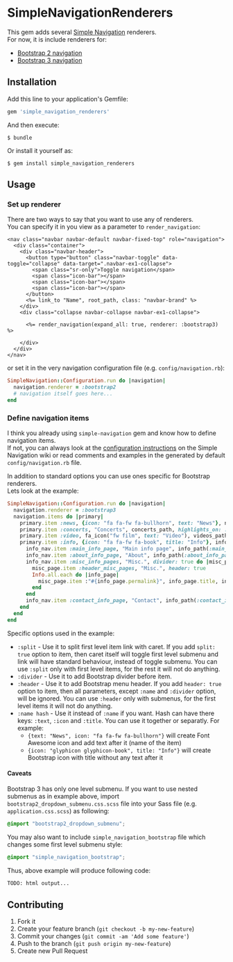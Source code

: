 # SimpleNavigationRenderers

This gem adds several [Simple Navigation](https://github.com/andi/simple-navigation) renderers.  
For now, it is include renderers for:
* [Bootstrap 2 navigation](http://getbootstrap.com/components/#navbar)
* [Bootstrap 3 navigation](http://getbootstrap.com/2.3.2/components.html#navbar)


## Installation

Add this line to your application's Gemfile:

```ruby
gem 'simple_navigation_renderers'
```

And then execute:

```console
$ bundle
```

Or install it yourself as:

```console
$ gem install simple_navigation_renderers
```


## Usage

### Set up renderer

There are two ways to say that you want to use any of renderers.  
You can specify it in you view as a parameter to `render_navigation`:

```erb
<nav class="navbar navbar-default navbar-fixed-top" role="navigation">
  <div class="container">
    <div class="navbar-header">
      <button type="button" class="navbar-toggle" data-toggle="collapse" data-target=".navbar-ex1-collapse">
        <span class="sr-only">Toggle navigation</span>
        <span class="icon-bar"></span>
        <span class="icon-bar"></span>
        <span class="icon-bar"></span>
      </button>
      <%= link_to "Name", root_path, class: "navbar-brand" %>
    </div>
    <div class="collapse navbar-collapse navbar-ex1-collapse">

      <%= render_navigation(expand_all: true, renderer: :bootstrap3) %>

    </div>
  </div>
</nav>
```

or set it in the very navigation configuration file (e.g. `config/navigation.rb`):

```ruby
SimpleNavigation::Configuration.run do |navigation|
  navigation.renderer = :bootstrap2
  # navigation itself goes here...
end
```

### Define navigation items

I think you already using `simple-navigation` gem and know how to define navigation items.  
If not, you can always look at the [configuration instructions](https://github.com/andi/simple-navigation/wiki/Configuration) on the Simple Navigation wiki or read comments and examples in the generated by default `config/navigation.rb` file.

In addition to standard options you can use ones specific for Bootstrap renderers.  
Lets look at the example:

```ruby
SimpleNavigation::Configuration.run do |navigation|
  navigation.renderer = :bootstrap3
  navigation.items do |primary|
    primary.item :news, {icon: "fa fa-fw fa-bullhorn", text: "News"}, news_index_path, highlights_on: :subpath
    primary.item :concerts, "Concerts", concerts_path, highlights_on: :subpath
    primary.item :video, fa_icon("fw film", text: "Video"), videos_path, highlights_on: :subpath
    primary.item :info, {icon: "fa fa-fw fa-book", title: "Info"}, info_index_path, split: true, highlights_on: :subpath do |info_nav|
      info_nav.item :main_info_page, "Main info page", info_path(:main_info_page)
      info_nav.item :about_info_page, "About", info_path(:about_info_page)
      info_nav.item :misc_info_pages, "Misc.", divider: true do |misc_page|
        misc_page.item :header_misc_pages, "Misc.", header: true
        Info.all.each do |info_page|
          misc_page.item :"#{info_page.permalink}", info_page.title, info_path(info_page)
        end
      end
      info_nav.item :contact_info_page, "Contact", info_path(:contact_info_page), divider: true
    end
  end
end
```

Specific options used in the example:

* `:split` - Use it to split first level item link with caret. If you add `split: true` option to item, then caret itself will toggle first level submenu and link will have standard behaviour, instead of toggle submenu. You can use `:split` only with first level items, for the rest it will not do anything.
* `:divider` - Use it to add Bootstrap divider before item.
* `:header` - Use it to add Bootstrap menu header. If you add `header: true` option to item, then all parameters, except `:name` and `:divider` option, will be ignored. You can use `:header` only with submenus, for the first level items it will not do anything.
* `:name hash` - Use it instead of `:name` if you want. Hash can have there keys: `:text`, `:icon` and `:title`. You can use it together or separatly. For example:
  * `{text: "News", icon: "fa fa-fw fa-bullhorn"}` will create Font Awesome icon and add text after it (name of the item)
  * `{icon: "glyphicon glyphicon-book", title: "Info"}` will create Bootstrap icon with title without any text after it

#### Caveats

Bootstrap 3 has only one level submenu. If you want to use nested submenus as in example above, import `bootstrap2_dropdown_submenu.css.scss` file into your Sass file (e.g. `application.css.scss`) as following:

```scss
@import "bootstrap2_dropdown_submenu";
```

You may also want to include `simple_navigation_bootstrap` file which changes some first level submenu style:

```scss
@import "simple_navigation_bootstrap";
```

Thus, above example will produce following code:

```html
TODO: html output...
```


## Contributing

1. Fork it
2. Create your feature branch (`git checkout -b my-new-feature`)
3. Commit your changes (`git commit -am 'Add some feature'`)
4. Push to the branch (`git push origin my-new-feature`)
5. Create new Pull Request
